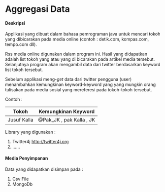 # Aggregasi Data

#### Deskripsi
Applikasi yang dibuat dalam bahasa pemrograman java untuk mencari tokoh yang dibicarakan pada media online (contoh : detik.com, kompas.com, tempo.com dll). 

Rss media online digunakan dalam program ini. Hasil yang didapatkan adalah list tokoh yang atau yang di bicarakan pada artikel media tersebut. Selanjutnya program akan mengambil data dari twitter berdasarkan keyword list tokoh tersebut.

Sebelum applikasi meng-*get* data dari twitter pengguna (user) menambahkan kemungkinan keyword-keyword yang yang mungkin orang tulisakan pada media sosial yang mereferesi pada tokoh-tokoh tersebut.

Contoh :

| Tokoh | Kemungkinan Keyword |
| -- | -- |
| Jusuf Kalla | @Pak_JK , pak Kalla , JK |

Library yang digunakan :<br/>
1. Twitter4j  <a href="twitter4j.org"> http://twitter4j.org</a>
2. ......

#### Media Penyimpanan

Data yang didapatkan disimpan pada :

1. Csv File
2. MongoDb <on development>

